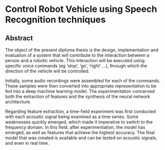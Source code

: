 # Control Robot Vehicle using Speech Recognition techniques

## Abstract 

The object of the present diploma thesis is the design, implementation and evaluation of a system that will contribute to the interaction between a person and a robotic vehicle. This interaction will be executed using specific voice commands (eg ‘stop’, ‘go’, ‘right’ ...), through which the direction of the vehicle will be controlled.

Initially, some audio recordings were assembled for each of the commands. These samples were then converted into appropriate representation to be fed into a deep machine learning model. The experimentation concerned both the extraction of features and the synthesis of the neural network architecture.

Regarding feature extraction, a time-field experiment was first conducted with each acoustic signal being examined as a time series.  Some weaknesses quickly emerged, which made it imperative to switch to the frequency domain. In this field, after experimentation, the model has emerged, as well as features that achieve the highest accuracy. The final model that was created is available and can be tested on acoustic signals, and even in real time.
